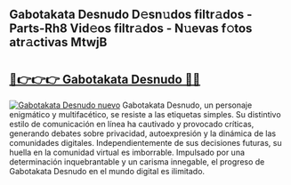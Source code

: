 ## Gabotakata Desnudo D𝚎sn𝚞dos filtr𝚊dos - Parts-Rh8 Vid𝚎os filtr𝚊dos - N𝚞evas f𝚘tos atr𝚊ctivas MtwjB

# <h2><a href="http://mb6pst.tromn.icu/?c=Gabotakata+Desnudo">🔗👉👉👉 Gabotakata Desnudo 🔗🔗</a></h2>

[![Gabotakata Desnudo nuevo](https://i.imgur.com/pEAQMta.gif)](http://mb6pst.tromn.icu/?c=Gabotakata+Desnudo)
Gabotakata Desnudo, un personaje enigmático y multifacético, se resiste a las etiquetas simples. Su distintivo estilo de comunicación en línea ha cautivado y provocado críticas, generando debates sobre privacidad, autoexpresión y la dinámica de las comunidades digitales. Independientemente de sus decisiones futuras, su huella en la comunidad virtual es imborrable. Impulsado por una determinación inquebrantable y un carisma innegable, el progreso de Gabotakata Desnudo en el mundo digital es ilimitado.
